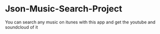 # Json-Music-Search-Project
You can search any music on itunes with this app and get the youtube and soundcloud of it
